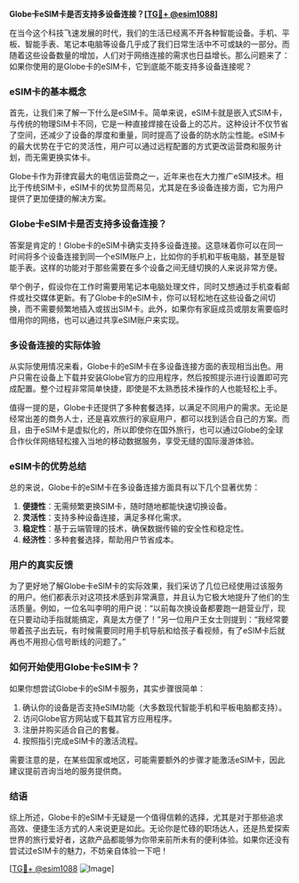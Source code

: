 **Globe卡eSIM卡是否支持多设备连接？[[TG💪+ @esim1088](https://t.me/s/esim1088)]**

在当今这个科技飞速发展的时代，我们的生活已经离不开各种智能设备。手机、平板、智能手表、笔记本电脑等设备几乎成了我们日常生活中不可或缺的一部分。而随着这些设备数量的增加，人们对于网络连接的需求也日益增长。那么问题来了：如果你使用的是Globe卡的eSIM卡，它到底能不能支持多设备连接呢？

### eSIM卡的基本概念

首先，让我们来了解一下什么是eSIM卡。简单来说，eSIM卡就是嵌入式SIM卡，与传统的物理SIM卡不同，它是一种直接焊接在设备上的芯片。这种设计不仅节省了空间，还减少了设备的厚度和重量，同时提高了设备的防水防尘性能。eSIM卡的最大优势在于它的灵活性，用户可以通过远程配置的方式更改运营商和服务计划，而无需更换实体卡。

Globe卡作为菲律宾最大的电信运营商之一，近年来也在大力推广eSIM技术。相比于传统SIM卡，eSIM卡的优势显而易见，尤其是在多设备连接方面，它为用户提供了更加便捷的解决方案。

### Globe卡eSIM卡是否支持多设备连接？

答案是肯定的！Globe卡的eSIM卡确实支持多设备连接。这意味着你可以在同一时间将多个设备连接到同一个eSIM账户上，比如你的手机和平板电脑，甚至是智能手表。这样的功能对于那些需要在多个设备之间无缝切换的人来说非常方便。

举个例子，假设你在工作时需要用笔记本电脑处理文件，同时又想通过手机查看邮件或社交媒体更新。有了Globe卡的eSIM卡，你可以轻松地在这些设备之间切换，而不需要频繁地插入或拔出SIM卡。此外，如果你有家庭成员或朋友需要临时借用你的网络，也可以通过共享eSIM账户来实现。

### 多设备连接的实际体验

从实际使用情况来看，Globe卡的eSIM卡在多设备连接方面的表现相当出色。用户只需在设备上下载并安装Globe官方的应用程序，然后按照提示进行设置即可完成配置。整个过程非常简单快捷，即使是不太熟悉技术操作的人也能轻松上手。

值得一提的是，Globe卡还提供了多种套餐选择，以满足不同用户的需求。无论是经常出差的商务人士，还是喜欢旅行的家庭用户，都可以找到适合自己的方案。而且，由于eSIM卡是虚拟化的，所以即使你在国外旅行，也可以通过Globe的全球合作伙伴网络轻松接入当地的移动数据服务，享受无缝的国际漫游体验。

### eSIM卡的优势总结

总的来说，Globe卡的eSIM卡在多设备连接方面具有以下几个显著优势：

1. **便捷性**：无需频繁更换SIM卡，随时随地都能快速切换设备。
2. **灵活性**：支持多种设备连接，满足多样化需求。
3. **稳定性**：基于云端管理的技术，确保数据传输的安全性和稳定性。
4. **经济性**：多种套餐选择，帮助用户节省成本。

### 用户的真实反馈

为了更好地了解Globe卡eSIM卡的实际效果，我们采访了几位已经使用过该服务的用户。他们都表示对这项技术感到非常满意，并且认为它极大地提升了他们的生活质量。例如，一位名叫李明的用户说：“以前每次换设备都要跑一趟营业厅，现在只要动动手指就能搞定，真是太方便了！”另一位用户王女士则提到：“我经常要带着孩子出去玩，有时候需要同时用手机导航和给孩子看视频，有了eSIM卡后就再也不用担心信号断线的问题了。”

### 如何开始使用Globe卡eSIM卡？

如果你想尝试Globe卡的eSIM卡服务，其实步骤很简单：

1. 确认你的设备是否支持eSIM功能（大多数现代智能手机和平板电脑都支持）。
2. 访问Globe官方网站或下载其官方应用程序。
3. 注册并购买适合自己的套餐。
4. 按照指引完成eSIM卡的激活流程。

需要注意的是，在某些国家或地区，可能需要额外的步骤才能激活eSIM卡，因此建议提前咨询当地的服务提供商。

### 结语

综上所述，Globe卡的eSIM卡无疑是一个值得信赖的选择，尤其是对于那些追求高效、便捷生活方式的人来说更是如此。无论你是忙碌的职场达人，还是热爱探索世界的旅行爱好者，这款产品都能够为你带来前所未有的便利体验。如果你还没有尝试过eSIM卡的魅力，不妨亲自体验一下吧！

[[TG💪+ @esim1088](https://t.me/s/esim1088) ![Image](https://i.postimg.cc/4NQfJmqS/Snipaste-2025-05-13-00-14-12.png)]